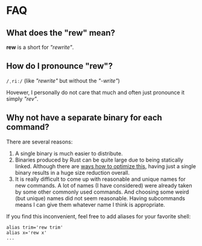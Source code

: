 # FAQ

## What does the "rew" mean?

**rew** is a short for _"rewrite"_.

## How do I pronounce "rew"?

`/ˌriː/` (like _"rewrite"_ but without the _"-write"_)

Hovewer, I personally do not care that much and often just pronounce it simply _"rev"_.

## Why not have a separate binary for each command?

There are several reasons:

1. A single binary is much easier to distribute.
2. Binaries produced by Rust can be quite large due to being statically linked.
   Although there are [ways how to optimize this](https://github.com/johnthagen/min-sized-rust), having just a single binary results in a huge size reduction overall.
3. It is really difficult to come up with reasonable and unique names for new commands.
   A lot of names (I have considered) were already taken by some other commonly used commands.
   And choosing some weird (but unique) names did not seem reasonable.
   Having subcommands means I can give them whatever name I think is appropriate.

If you find this inconvenient, feel free to add aliases for your favorite shell:

```shell
alias trim='rew trim'
alias x='rew x'
...
```
